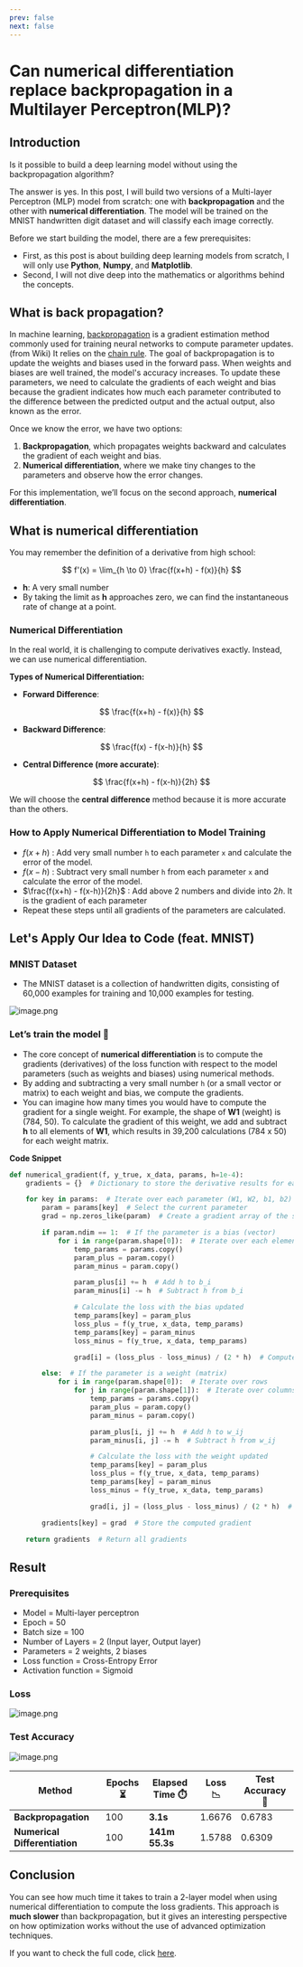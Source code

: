 ```yaml
---
prev: false
next: false
---
```

# Can numerical differentiation replace backpropagation in a Multilayer Perceptron(MLP)?

## Introduction

Is it possible to build a deep learning model without using the backpropagation algorithm?

The answer is yes. In this post, I will build two versions of a Multi-layer Perceptron (MLP) model from scratch: one with **backpropagation** and the other with **numerical differentiation**. The model will be trained on the MNIST handwritten digit dataset and will classify each image correctly.

Before we start building the model, there are a few prerequisites:

- First, as this post is about building deep learning models from scratch, I will only use **Python**, **Numpy**, and **Matplotlib**.
- Second, I will not dive deep into the mathematics or algorithms behind the concepts.

## **What is back propagation?**

In machine learning, [backpropagation](https://en.wikipedia.org/wiki/Backpropagation) is a gradient estimation method commonly used for training neural networks to compute parameter updates. (from Wiki) It relies on the [chain rule](https://en.wikipedia.org/wiki/Chain_rule). The goal of backpropagation is to update the weights and biases used in the forward pass. When weights and biases are well trained, the model's accuracy increases. To update these parameters, we need to calculate the gradients of each weight and bias because the gradient indicates how much each parameter contributed to the difference between the predicted output and the actual output, also known as the error.

Once we know the error, we have two options:

1. **Backpropagation**, which propagates weights backward and calculates the gradient of each weight and bias.
2. **Numerical differentiation**, where we make tiny changes to the parameters and observe how the error changes.

For this implementation, we’ll focus on the second approach, **numerical differentiation**.

## What is numerical differentiation

You may remember the definition of a derivative from high school:

$$
f'(x) = \lim_{h \to 0} \frac{f(x+h) - f(x)}{h}
$$

- **h**: A very small number
- By taking the limit as **h** approaches zero, we can find the instantaneous rate of change at a point.

### Numerical Differentiation

In the real world, it is challenging to compute derivatives exactly. Instead, we can use numerical differentiation.

**Types of Numerical Differentiation:**

- **Forward Difference**:

$$
\frac{f(x+h) - f(x)}{h} 
$$

- **Backward Difference**:

$$
\frac{f(x) - f(x-h)}{h} 
$$

- **Central Difference (more accurate)**:

$$
\frac{f(x+h) - f(x-h)}{2h} 
$$

We will choose the **central difference** method because it is more accurate than the others.

### How to Apply Numerical Differentiation to Model Training

- $f(x+h)$ : Add very small number `h` to each parameter `x` and calculate the error of the model.
- $f(x-h)$ : Subtract very small number `h` from each parameter `x` and calculate the error of the model.
- $\frac{f(x+h) - f(x-h)}{2h}$  : Add above 2 numbers and divide into $2h$. It is the gradient of each parameter
- Repeat these steps until all gradients of the parameters are calculated.

## Let's Apply Our Idea to Code (feat. MNIST)

### MNIST Dataset

- The MNIST dataset is a collection of handwritten digits, consisting of 60,000 examples for training and 10,000 examples for testing.

![image.png](/posts/1/image_0.png)

### Let’s train the model 🤖

- The core concept of **numerical differentiation** is to compute the gradients (derivatives) of the loss function with respect to the model parameters (such as weights and biases) using numerical methods.
- By adding and subtracting a very small number `h` (or a small vector or matrix) to each weight and bias, we compute the gradients.
- You can imagine how many times you would have to compute the gradient for a single weight. For example, the shape of **W1** (weight) is (784, 50). To calculate the gradient of this weight, we add and subtract **h** to all elements of **W1**, which results in 39,200 calculations (784 x 50) for each weight matrix.

**Code Snippet**

```python
def numerical_gradient(f, y_true, x_data, params, h=1e-4):
    gradients = {}  # Dictionary to store the derivative results for each parameter (W, b)

    for key in params:  # Iterate over each parameter (W1, W2, b1, b2)
        param = params[key]  # Select the current parameter
        grad = np.zeros_like(param)  # Create a gradient array of the same shape as the parameter

        if param.ndim == 1:  # If the parameter is a bias (vector)
            for i in range(param.shape[0]):  # Iterate over each element
                temp_params = params.copy()
                param_plus = param.copy()
                param_minus = param.copy()

                param_plus[i] += h  # Add h to b_i
                param_minus[i] -= h  # Subtract h from b_i

                # Calculate the loss with the bias updated
                temp_params[key] = param_plus
                loss_plus = f(y_true, x_data, temp_params)  
                temp_params[key] = param_minus
                loss_minus = f(y_true, x_data, temp_params)  

                grad[i] = (loss_plus - loss_minus) / (2 * h)  # Compute the central difference

        else:  # If the parameter is a weight (matrix)
            for i in range(param.shape[0]):  # Iterate over rows
                for j in range(param.shape[1]):  # Iterate over columns
                    temp_params = params.copy()
                    param_plus = param.copy()
                    param_minus = param.copy()

                    param_plus[i, j] += h  # Add h to w_ij
                    param_minus[i, j] -= h  # Subtract h from w_ij

                    # Calculate the loss with the weight updated
                    temp_params[key] = param_plus
                    loss_plus = f(y_true, x_data, temp_params)  
                    temp_params[key] = param_minus
                    loss_minus = f(y_true, x_data, temp_params) 

                    grad[i, j] = (loss_plus - loss_minus) / (2 * h)  # Compute the central difference

        gradients[key] = grad  # Store the computed gradient

    return gradients  # Return all gradients

```

## Result

### Prerequisites

- Model = Multi-layer perceptron
- Epoch = 50
- Batch size = 100
- Number of Layers = 2 (Input layer, Output layer)
- Parameters = 2 weights, 2 biases
- Loss function = Cross-Entropy Error
- Activation function = Sigmoid

### Loss

![image.png](/posts/1/image_1.png)

### Test Accuracy

![image.png](/posts/1/image_2.png)

| Method | Epochs ⏳ | Elapsed Time ⏱️ | Loss 📉 | Test Accuracy 🎯 |
| --- | --- | --- | --- | --- |
| **Backpropagation** | 100 | **3.1s** | 1.6676 | 0.6783 |
| **Numerical Differentiation** | 100 | **141m 55.3s** | 1.5788 | 0.6309 |

## Conclusion

You can see how much time it takes to train a 2-layer model when using numerical differentiation to compute the loss gradients. This approach is **much slower** than backpropagation, but it gives an interesting perspective on how optimization works without the use of advanced optimization techniques.

If you want to check the full code, click [here](https://github.com/bom1215/portfolio/blob/main/deep_learning_from_scratch/train_mnist_mlp.ipynb).